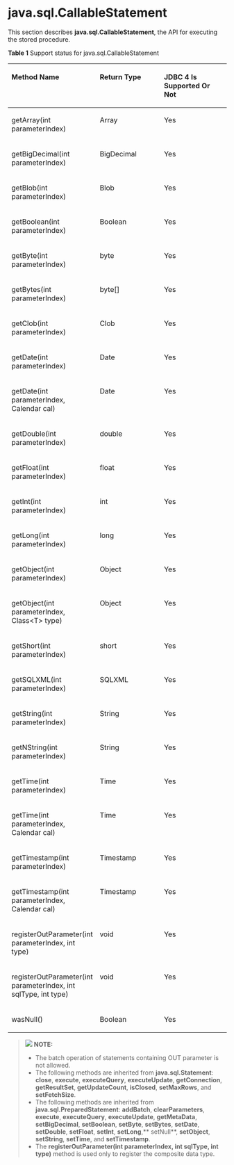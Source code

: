 # java.sql.CallableStatement<a name="EN-US_TOPIC_0289900773"></a>

This section describes  **java.sql.CallableStatement**, the API for executing the stored procedure.

**Table  1**  Support status for java.sql.CallableStatement

<a name="en-us_topic_0237120392_en-us_topic_0213179158_en-us_topic_0189250822_en-us_topic_0059778741_en-us_topic_0058965232_table3828870"></a>
<table><thead align="left"><tr id="en-us_topic_0237120392_en-us_topic_0213179158_en-us_topic_0189250822_en-us_topic_0059778741_en-us_topic_0058965232_row36987648"><th class="cellrowborder" valign="top" width="38.33%" id="mcps1.2.4.1.1"><p id="en-us_topic_0237120392_en-us_topic_0213179158_en-us_topic_0189250822_en-us_topic_0059778741_en-us_topic_0058965232_p43209511"><a name="en-us_topic_0237120392_en-us_topic_0213179158_en-us_topic_0189250822_en-us_topic_0059778741_en-us_topic_0058965232_p43209511"></a><a name="en-us_topic_0237120392_en-us_topic_0213179158_en-us_topic_0189250822_en-us_topic_0059778741_en-us_topic_0058965232_p43209511"></a>Method Name</p>
</th>
<th class="cellrowborder" valign="top" width="30.330000000000002%" id="mcps1.2.4.1.2"><p id="en-us_topic_0237120392_en-us_topic_0213179158_en-us_topic_0189250822_en-us_topic_0059778741_en-us_topic_0058965232_p10309494"><a name="en-us_topic_0237120392_en-us_topic_0213179158_en-us_topic_0189250822_en-us_topic_0059778741_en-us_topic_0058965232_p10309494"></a><a name="en-us_topic_0237120392_en-us_topic_0213179158_en-us_topic_0189250822_en-us_topic_0059778741_en-us_topic_0058965232_p10309494"></a>Return Type</p>
</th>
<th class="cellrowborder" valign="top" width="31.34%" id="mcps1.2.4.1.3"><p id="en-us_topic_0237120392_en-us_topic_0213179158_en-us_topic_0189250822_en-us_topic_0059778741_en-us_topic_0058965232_p61969327"><a name="en-us_topic_0237120392_en-us_topic_0213179158_en-us_topic_0189250822_en-us_topic_0059778741_en-us_topic_0058965232_p61969327"></a><a name="en-us_topic_0237120392_en-us_topic_0213179158_en-us_topic_0189250822_en-us_topic_0059778741_en-us_topic_0058965232_p61969327"></a>JDBC 4 Is Supported Or Not</p>
</th>
</tr>
</thead>
<tbody><tr id="row12430336205012"><td class="cellrowborder" valign="top" width="38.33%" headers="mcps1.2.4.1.1 "><p id="p1543019364504"><a name="p1543019364504"></a><a name="p1543019364504"></a>getArray(int parameterIndex)</p>
</td>
<td class="cellrowborder" valign="top" width="30.330000000000002%" headers="mcps1.2.4.1.2 "><p id="p143016364508"><a name="p143016364508"></a><a name="p143016364508"></a>Array</p>
</td>
<td class="cellrowborder" valign="top" width="31.34%" headers="mcps1.2.4.1.3 "><p id="p7430103617507"><a name="p7430103617507"></a><a name="p7430103617507"></a>Yes</p>
</td>
</tr>
<tr id="row1321975917113"><td class="cellrowborder" valign="top" width="38.33%" headers="mcps1.2.4.1.1 "><p id="p2219125918117"><a name="p2219125918117"></a><a name="p2219125918117"></a>getBigDecimal(int parameterIndex)</p>
</td>
<td class="cellrowborder" valign="top" width="30.330000000000002%" headers="mcps1.2.4.1.2 "><p id="p1021965910111"><a name="p1021965910111"></a><a name="p1021965910111"></a>BigDecimal</p>
</td>
<td class="cellrowborder" valign="top" width="31.34%" headers="mcps1.2.4.1.3 "><p id="p1321920594111"><a name="p1321920594111"></a><a name="p1321920594111"></a>Yes</p>
</td>
</tr>
<tr id="row7856581647"><td class="cellrowborder" valign="top" width="38.33%" headers="mcps1.2.4.1.1 "><p id="p4869582419"><a name="p4869582419"></a><a name="p4869582419"></a>getBlob(int parameterIndex)</p>
</td>
<td class="cellrowborder" valign="top" width="30.330000000000002%" headers="mcps1.2.4.1.2 "><p id="p11864580412"><a name="p11864580412"></a><a name="p11864580412"></a>Blob</p>
</td>
<td class="cellrowborder" valign="top" width="31.34%" headers="mcps1.2.4.1.3 "><p id="p5864589415"><a name="p5864589415"></a><a name="p5864589415"></a>Yes</p>
</td>
</tr>
<tr id="row1744091961"><td class="cellrowborder" valign="top" width="38.33%" headers="mcps1.2.4.1.1 "><p id="p144418919616"><a name="p144418919616"></a><a name="p144418919616"></a>getBoolean(int parameterIndex)</p>
</td>
<td class="cellrowborder" valign="top" width="30.330000000000002%" headers="mcps1.2.4.1.2 "><p id="p244149464"><a name="p244149464"></a><a name="p244149464"></a>Boolean</p>
</td>
<td class="cellrowborder" valign="top" width="31.34%" headers="mcps1.2.4.1.3 "><p id="p3441991560"><a name="p3441991560"></a><a name="p3441991560"></a>Yes</p>
</td>
</tr>
<tr id="row99816261715"><td class="cellrowborder" valign="top" width="38.33%" headers="mcps1.2.4.1.1 "><p id="p10981162612715"><a name="p10981162612715"></a><a name="p10981162612715"></a>getByte(int parameterIndex)</p>
</td>
<td class="cellrowborder" valign="top" width="30.330000000000002%" headers="mcps1.2.4.1.2 "><p id="p129811226472"><a name="p129811226472"></a><a name="p129811226472"></a>byte</p>
</td>
<td class="cellrowborder" valign="top" width="31.34%" headers="mcps1.2.4.1.3 "><p id="p59818265711"><a name="p59818265711"></a><a name="p59818265711"></a>Yes</p>
</td>
</tr>
<tr id="row4966514681"><td class="cellrowborder" valign="top" width="38.33%" headers="mcps1.2.4.1.1 "><p id="p696716141283"><a name="p696716141283"></a><a name="p696716141283"></a>getBytes(int parameterIndex)</p>
</td>
<td class="cellrowborder" valign="top" width="30.330000000000002%" headers="mcps1.2.4.1.2 "><p id="p189679141189"><a name="p189679141189"></a><a name="p189679141189"></a>byte[]</p>
</td>
<td class="cellrowborder" valign="top" width="31.34%" headers="mcps1.2.4.1.3 "><p id="p49678146815"><a name="p49678146815"></a><a name="p49678146815"></a>Yes</p>
</td>
</tr>
<tr id="row1710458491"><td class="cellrowborder" valign="top" width="38.33%" headers="mcps1.2.4.1.1 "><p id="p191052081693"><a name="p191052081693"></a><a name="p191052081693"></a>getClob(int parameterIndex)</p>
</td>
<td class="cellrowborder" valign="top" width="30.330000000000002%" headers="mcps1.2.4.1.2 "><p id="p1810510814918"><a name="p1810510814918"></a><a name="p1810510814918"></a>Clob</p>
</td>
<td class="cellrowborder" valign="top" width="31.34%" headers="mcps1.2.4.1.3 "><p id="p1210548794"><a name="p1210548794"></a><a name="p1210548794"></a>Yes</p>
</td>
</tr>
<tr id="row1292275217101"><td class="cellrowborder" valign="top" width="38.33%" headers="mcps1.2.4.1.1 "><p id="p3922105291017"><a name="p3922105291017"></a><a name="p3922105291017"></a>getDate(int parameterIndex)</p>
</td>
<td class="cellrowborder" valign="top" width="30.330000000000002%" headers="mcps1.2.4.1.2 "><p id="p11922185231020"><a name="p11922185231020"></a><a name="p11922185231020"></a>Date</p>
</td>
<td class="cellrowborder" valign="top" width="31.34%" headers="mcps1.2.4.1.3 "><p id="p692265281020"><a name="p692265281020"></a><a name="p692265281020"></a>Yes</p>
</td>
</tr>
<tr id="row4574257171015"><td class="cellrowborder" valign="top" width="38.33%" headers="mcps1.2.4.1.1 "><p id="p8574105751014"><a name="p8574105751014"></a><a name="p8574105751014"></a>getDate(int parameterIndex, Calendar cal)</p>
</td>
<td class="cellrowborder" valign="top" width="30.330000000000002%" headers="mcps1.2.4.1.2 "><p id="p19574135710108"><a name="p19574135710108"></a><a name="p19574135710108"></a>Date</p>
</td>
<td class="cellrowborder" valign="top" width="31.34%" headers="mcps1.2.4.1.3 "><p id="p20574145719104"><a name="p20574145719104"></a><a name="p20574145719104"></a>Yes</p>
</td>
</tr>
<tr id="row1376665914115"><td class="cellrowborder" valign="top" width="38.33%" headers="mcps1.2.4.1.1 "><p id="p10766859111119"><a name="p10766859111119"></a><a name="p10766859111119"></a>getDouble(int parameterIndex)</p>
</td>
<td class="cellrowborder" valign="top" width="30.330000000000002%" headers="mcps1.2.4.1.2 "><p id="p9766105911111"><a name="p9766105911111"></a><a name="p9766105911111"></a>double</p>
</td>
<td class="cellrowborder" valign="top" width="31.34%" headers="mcps1.2.4.1.3 "><p id="p1976611593113"><a name="p1976611593113"></a><a name="p1976611593113"></a>Yes</p>
</td>
</tr>
<tr id="row18905124315010"><td class="cellrowborder" valign="top" width="38.33%" headers="mcps1.2.4.1.1 "><p id="p5905144345018"><a name="p5905144345018"></a><a name="p5905144345018"></a>getFloat(int parameterIndex)</p>
</td>
<td class="cellrowborder" valign="top" width="30.330000000000002%" headers="mcps1.2.4.1.2 "><p id="p69065438503"><a name="p69065438503"></a><a name="p69065438503"></a>float</p>
</td>
<td class="cellrowborder" valign="top" width="31.34%" headers="mcps1.2.4.1.3 "><p id="p1390617434501"><a name="p1390617434501"></a><a name="p1390617434501"></a>Yes</p>
</td>
</tr>
<tr id="row171601565117"><td class="cellrowborder" valign="top" width="38.33%" headers="mcps1.2.4.1.1 "><p id="p1016165195117"><a name="p1016165195117"></a><a name="p1016165195117"></a>getInt(int parameterIndex)</p>
</td>
<td class="cellrowborder" valign="top" width="30.330000000000002%" headers="mcps1.2.4.1.2 "><p id="p4161155145112"><a name="p4161155145112"></a><a name="p4161155145112"></a>int</p>
</td>
<td class="cellrowborder" valign="top" width="31.34%" headers="mcps1.2.4.1.3 "><p id="p11161457515"><a name="p11161457515"></a><a name="p11161457515"></a>Yes</p>
</td>
</tr>
<tr id="row17392621155114"><td class="cellrowborder" valign="top" width="38.33%" headers="mcps1.2.4.1.1 "><p id="p1639222125117"><a name="p1639222125117"></a><a name="p1639222125117"></a>getLong(int parameterIndex)</p>
</td>
<td class="cellrowborder" valign="top" width="30.330000000000002%" headers="mcps1.2.4.1.2 "><p id="p193921021175111"><a name="p193921021175111"></a><a name="p193921021175111"></a>long</p>
</td>
<td class="cellrowborder" valign="top" width="31.34%" headers="mcps1.2.4.1.3 "><p id="p339292114517"><a name="p339292114517"></a><a name="p339292114517"></a>Yes</p>
</td>
</tr>
<tr id="row18307115014517"><td class="cellrowborder" valign="top" width="38.33%" headers="mcps1.2.4.1.1 "><p id="p143071650195115"><a name="p143071650195115"></a><a name="p143071650195115"></a>getObject(int parameterIndex)</p>
</td>
<td class="cellrowborder" valign="top" width="30.330000000000002%" headers="mcps1.2.4.1.2 "><p id="p43071550145117"><a name="p43071550145117"></a><a name="p43071550145117"></a>Object</p>
</td>
<td class="cellrowborder" valign="top" width="31.34%" headers="mcps1.2.4.1.3 "><p id="p16307550105116"><a name="p16307550105116"></a><a name="p16307550105116"></a>Yes</p>
</td>
</tr>
<tr id="row20865131146"><td class="cellrowborder" valign="top" width="38.33%" headers="mcps1.2.4.1.1 "><p id="p118651718413"><a name="p118651718413"></a><a name="p118651718413"></a>getObject(int parameterIndex, Class&lt;T&gt; type)</p>
</td>
<td class="cellrowborder" valign="top" width="30.330000000000002%" headers="mcps1.2.4.1.2 "><p id="p20865211418"><a name="p20865211418"></a><a name="p20865211418"></a>Object</p>
</td>
<td class="cellrowborder" valign="top" width="31.34%" headers="mcps1.2.4.1.3 "><p id="p1986516112413"><a name="p1986516112413"></a><a name="p1986516112413"></a>Yes</p>
</td>
</tr>
<tr id="row185973072815"><td class="cellrowborder" valign="top" width="38.33%" headers="mcps1.2.4.1.1 "><p id="p1786083018284"><a name="p1786083018284"></a><a name="p1786083018284"></a>getShort(int parameterIndex)</p>
</td>
<td class="cellrowborder" valign="top" width="30.330000000000002%" headers="mcps1.2.4.1.2 "><p id="p1986093012818"><a name="p1986093012818"></a><a name="p1986093012818"></a>short</p>
</td>
<td class="cellrowborder" valign="top" width="31.34%" headers="mcps1.2.4.1.3 "><p id="p686073019284"><a name="p686073019284"></a><a name="p686073019284"></a>Yes</p>
</td>
</tr>
<tr id="row8447174373815"><td class="cellrowborder" valign="top" width="38.33%" headers="mcps1.2.4.1.1 "><p id="p13448343163812"><a name="p13448343163812"></a><a name="p13448343163812"></a>getSQLXML(int parameterIndex)</p>
</td>
<td class="cellrowborder" valign="top" width="30.330000000000002%" headers="mcps1.2.4.1.2 "><p id="p1448114333818"><a name="p1448114333818"></a><a name="p1448114333818"></a>SQLXML</p>
</td>
<td class="cellrowborder" valign="top" width="31.34%" headers="mcps1.2.4.1.3 "><p id="p5448164383819"><a name="p5448164383819"></a><a name="p5448164383819"></a>Yes</p>
</td>
</tr>
<tr id="row1184941493911"><td class="cellrowborder" valign="top" width="38.33%" headers="mcps1.2.4.1.1 "><p id="p128505140394"><a name="p128505140394"></a><a name="p128505140394"></a>getString(int parameterIndex)</p>
</td>
<td class="cellrowborder" valign="top" width="30.330000000000002%" headers="mcps1.2.4.1.2 "><p id="p1385015148393"><a name="p1385015148393"></a><a name="p1385015148393"></a>String</p>
</td>
<td class="cellrowborder" valign="top" width="31.34%" headers="mcps1.2.4.1.3 "><p id="p1385091417395"><a name="p1385091417395"></a><a name="p1385091417395"></a>Yes</p>
</td>
</tr>
<tr id="row1014674783314"><td class="cellrowborder" valign="top" width="38.33%" headers="mcps1.2.4.1.1 "><p id="p1614624793312"><a name="p1614624793312"></a><a name="p1614624793312"></a>getNString(int parameterIndex)</p>
</td>
<td class="cellrowborder" valign="top" width="30.330000000000002%" headers="mcps1.2.4.1.2 "><p id="p2146747103318"><a name="p2146747103318"></a><a name="p2146747103318"></a>String</p>
</td>
<td class="cellrowborder" valign="top" width="31.34%" headers="mcps1.2.4.1.3 "><p id="p1614617476335"><a name="p1614617476335"></a><a name="p1614617476335"></a>Yes</p>
</td>
</tr>
<tr id="row18341192584512"><td class="cellrowborder" valign="top" width="38.33%" headers="mcps1.2.4.1.1 "><p id="p934120254458"><a name="p934120254458"></a><a name="p934120254458"></a>getTime(int parameterIndex)</p>
</td>
<td class="cellrowborder" valign="top" width="30.330000000000002%" headers="mcps1.2.4.1.2 "><p id="p1534119257455"><a name="p1534119257455"></a><a name="p1534119257455"></a>Time</p>
</td>
<td class="cellrowborder" valign="top" width="31.34%" headers="mcps1.2.4.1.3 "><p id="p1534102504518"><a name="p1534102504518"></a><a name="p1534102504518"></a>Yes</p>
</td>
</tr>
<tr id="row175291112194718"><td class="cellrowborder" valign="top" width="38.33%" headers="mcps1.2.4.1.1 "><p id="p75296122477"><a name="p75296122477"></a><a name="p75296122477"></a>getTime(int parameterIndex, Calendar cal)</p>
</td>
<td class="cellrowborder" valign="top" width="30.330000000000002%" headers="mcps1.2.4.1.2 "><p id="p352951204715"><a name="p352951204715"></a><a name="p352951204715"></a>Time</p>
</td>
<td class="cellrowborder" valign="top" width="31.34%" headers="mcps1.2.4.1.3 "><p id="p1152991274716"><a name="p1152991274716"></a><a name="p1152991274716"></a>Yes</p>
</td>
</tr>
<tr id="row3233394714"><td class="cellrowborder" valign="top" width="38.33%" headers="mcps1.2.4.1.1 "><p id="p62163312475"><a name="p62163312475"></a><a name="p62163312475"></a>getTimestamp(int parameterIndex)</p>
</td>
<td class="cellrowborder" valign="top" width="30.330000000000002%" headers="mcps1.2.4.1.2 "><p id="p102533114717"><a name="p102533114717"></a><a name="p102533114717"></a>Timestamp</p>
</td>
<td class="cellrowborder" valign="top" width="31.34%" headers="mcps1.2.4.1.3 "><p id="p192173316476"><a name="p192173316476"></a><a name="p192173316476"></a>Yes</p>
</td>
</tr>
<tr id="row16554175264716"><td class="cellrowborder" valign="top" width="38.33%" headers="mcps1.2.4.1.1 "><p id="p1255545211476"><a name="p1255545211476"></a><a name="p1255545211476"></a>getTimestamp(int parameterIndex, Calendar cal)</p>
</td>
<td class="cellrowborder" valign="top" width="30.330000000000002%" headers="mcps1.2.4.1.2 "><p id="p165551952174715"><a name="p165551952174715"></a><a name="p165551952174715"></a>Timestamp</p>
</td>
<td class="cellrowborder" valign="top" width="31.34%" headers="mcps1.2.4.1.3 "><p id="p11555155215476"><a name="p11555155215476"></a><a name="p11555155215476"></a>Yes</p>
</td>
</tr>
<tr id="en-us_topic_0237120392_en-us_topic_0213179158_en-us_topic_0189250822_en-us_topic_0059778741_en-us_topic_0058965232_row53459560"><td class="cellrowborder" valign="top" width="38.33%" headers="mcps1.2.4.1.1 "><p id="en-us_topic_0237120392_en-us_topic_0213179158_en-us_topic_0189250822_en-us_topic_0059778741_en-us_topic_0058965232_p39399037"><a name="en-us_topic_0237120392_en-us_topic_0213179158_en-us_topic_0189250822_en-us_topic_0059778741_en-us_topic_0058965232_p39399037"></a><a name="en-us_topic_0237120392_en-us_topic_0213179158_en-us_topic_0189250822_en-us_topic_0059778741_en-us_topic_0058965232_p39399037"></a>registerOutParameter(int parameterIndex, int type)</p>
</td>
<td class="cellrowborder" valign="top" width="30.330000000000002%" headers="mcps1.2.4.1.2 "><p id="en-us_topic_0237120392_en-us_topic_0213179158_en-us_topic_0189250822_en-us_topic_0059778741_en-us_topic_0058965232_p58131666"><a name="en-us_topic_0237120392_en-us_topic_0213179158_en-us_topic_0189250822_en-us_topic_0059778741_en-us_topic_0058965232_p58131666"></a><a name="en-us_topic_0237120392_en-us_topic_0213179158_en-us_topic_0189250822_en-us_topic_0059778741_en-us_topic_0058965232_p58131666"></a>void</p>
</td>
<td class="cellrowborder" valign="top" width="31.34%" headers="mcps1.2.4.1.3 "><p id="en-us_topic_0237120392_en-us_topic_0213179158_en-us_topic_0189250822_en-us_topic_0059778741_en-us_topic_0058965232_p53950512"><a name="en-us_topic_0237120392_en-us_topic_0213179158_en-us_topic_0189250822_en-us_topic_0059778741_en-us_topic_0058965232_p53950512"></a><a name="en-us_topic_0237120392_en-us_topic_0213179158_en-us_topic_0189250822_en-us_topic_0059778741_en-us_topic_0058965232_p53950512"></a>Yes</p>
</td>
</tr>
<tr id="row738113501243"><td class="cellrowborder" valign="top" width="38.33%" headers="mcps1.2.4.1.1 "><p id="p153811950112418"><a name="p153811950112418"></a><a name="p153811950112418"></a>registerOutParameter(int parameterIndex, int sqlType, int type)</p>
</td>
<td class="cellrowborder" valign="top" width="30.330000000000002%" headers="mcps1.2.4.1.2 "><p id="p1338155032415"><a name="p1338155032415"></a><a name="p1338155032415"></a>void</p>
</td>
<td class="cellrowborder" valign="top" width="31.34%" headers="mcps1.2.4.1.3 "><p id="p12381650172417"><a name="p12381650172417"></a><a name="p12381650172417"></a>Yes</p>
</td>
</tr>
<tr id="en-us_topic_0237120392_en-us_topic_0213179158_en-us_topic_0189250822_en-us_topic_0059778741_en-us_topic_0058965232_row15792565"><td class="cellrowborder" valign="top" width="38.33%" headers="mcps1.2.4.1.1 "><p id="en-us_topic_0237120392_en-us_topic_0213179158_en-us_topic_0189250822_en-us_topic_0059778741_en-us_topic_0058965232_p23672536"><a name="en-us_topic_0237120392_en-us_topic_0213179158_en-us_topic_0189250822_en-us_topic_0059778741_en-us_topic_0058965232_p23672536"></a><a name="en-us_topic_0237120392_en-us_topic_0213179158_en-us_topic_0189250822_en-us_topic_0059778741_en-us_topic_0058965232_p23672536"></a>wasNull()</p>
</td>
<td class="cellrowborder" valign="top" width="30.330000000000002%" headers="mcps1.2.4.1.2 "><p id="en-us_topic_0237120392_en-us_topic_0213179158_en-us_topic_0189250822_en-us_topic_0059778741_en-us_topic_0058965232_p59980828"><a name="en-us_topic_0237120392_en-us_topic_0213179158_en-us_topic_0189250822_en-us_topic_0059778741_en-us_topic_0058965232_p59980828"></a><a name="en-us_topic_0237120392_en-us_topic_0213179158_en-us_topic_0189250822_en-us_topic_0059778741_en-us_topic_0058965232_p59980828"></a><span id="en-us_topic_0237120392_en-us_topic_0213179158_en-us_topic_0189250822_text13995396495"><a name="en-us_topic_0237120392_en-us_topic_0213179158_en-us_topic_0189250822_text13995396495"></a><a name="en-us_topic_0237120392_en-us_topic_0213179158_en-us_topic_0189250822_text13995396495"></a>Boolean</span></p>
</td>
<td class="cellrowborder" valign="top" width="31.34%" headers="mcps1.2.4.1.3 "><p id="en-us_topic_0237120392_en-us_topic_0213179158_en-us_topic_0189250822_en-us_topic_0059778741_en-us_topic_0058965232_p12114571"><a name="en-us_topic_0237120392_en-us_topic_0213179158_en-us_topic_0189250822_en-us_topic_0059778741_en-us_topic_0058965232_p12114571"></a><a name="en-us_topic_0237120392_en-us_topic_0213179158_en-us_topic_0189250822_en-us_topic_0059778741_en-us_topic_0058965232_p12114571"></a>Yes</p>
</td>
</tr>
</tbody>
</table>

>![](public_sys-resources/icon-note.gif) **NOTE:** 
>-   The batch operation of statements containing OUT parameter is not allowed.
>-   The following methods are inherited from  **java.sql.Statement**:  **close**,  **execute**,  **executeQuery**,  **executeUpdate**,  **getConnection**,  **getResultSet**,  **getUpdateCount**,  **isClosed**,  **setMaxRows**, and  **setFetchSize**.
>-   The following methods are inherited from  **java.sql.PreparedStatement**:  **addBatch**,  **clearParameters**,  **execute**,  **executeQuery**,  **executeUpdate**,  **getMetaData**,  **setBigDecimal**,  **setBoolean**,  **setByte**,  **setBytes**,  **setDate**,  **setDouble**,  **setFloat**,  **setInt**,  **setLong**,** setNull**,  **setObject**,  **setString**,  **setTime**, and  **setTimestamp**.
>-   The  **registerOutParameter\(int parameterIndex, int sqlType, int type\)**  method is used only to register the composite data type.

